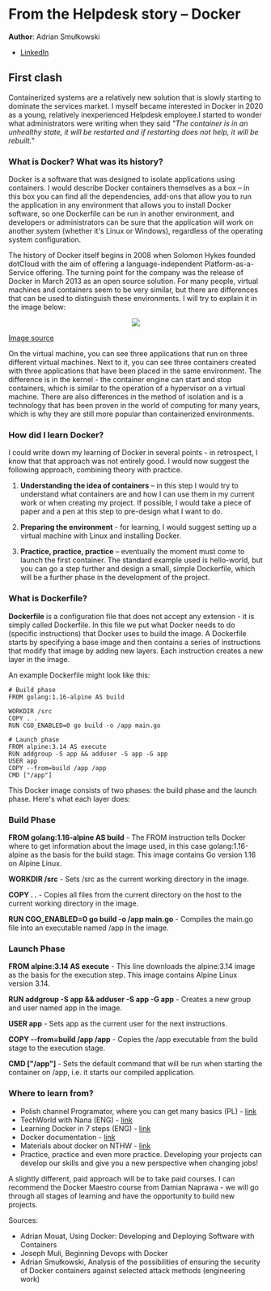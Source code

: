 # From the Helpdesk story – Docker

**Author**: Adrian Smułkowski

- [LinkedIn](https://www.linkedin.com/in/adrian-smu%C5%82kowski/)

## First clash

Containerized systems are a relatively new solution that is slowly starting to dominate the services market. I myself became interested in Docker in 2020 as a young, relatively inexperienced Helpdesk employee.I started to wonder what administrators were writing when they said *"The container is in an unhealthy state, it will be restarted and if restarting does not help, it will be rebuilt."*

### What is Docker? What was its history?

Docker is a software that was designed to isolate applications using containers. I would describe Docker containers themselves as a box – in this box you can find all the dependencies, add-ons that allow you to run the application in any environment that allows you to install Docker software, so one Dockerfile can be run in another environment, and developers or administrators can be sure that the application will work on another system (whether it's Linux or Windows), regardless of the operating system configuration.

The history of Docker itself begins in 2008 when Solomon Hykes founded dotCloud with the aim of offering a language-independent Platform-as-a-Service offering. The turning point for the company was the release of Docker in March 2013 as an open source solution. For many people, virtual machines and containers seem to be very similar, but there are differences that can be used to distinguish these environments. I will try to explain it in the image below:

<p align="center">
  <img src="https://raw.githubusercontent.com/notthehiddenwiki/NTHW/nthw/.github/notes/helpdesk_stories/hs_1.png">
</p>

[Image source](https://www.atlassian.com/microservices/cloud-computing/containers-vs-vms)

On the virtual machine, you can see three applications that run on three different virtual machines. Next to it, you can see three containers created with three applications that have been placed in the same environment. The difference is in the kernel - the container engine can start and stop containers, which is similar to the operation of a hypervisor on a virtual machine. There are also differences in the method of isolation and is a technology that has been proven in the world of computing for many years, which is why they are still more popular than containerized environments.

### How did I learn Docker?

I could write down my learning of Docker in several points - in retrospect, I know that that approach was not entirely good. I would now suggest the following approach, combining theory with practice.

1. **Understanding the idea of ​​containers** – in this step I would try to understand what containers are and how I can use them in my current work or when creating my project. If possible, I would take a piece of paper and a pen at this step to pre-design what I want to do.

2. **Preparing the environment** - for learning, I would suggest setting up a virtual machine with Linux and installing Docker.

3. **Practice, practice, practice** – eventually the moment must come to launch the first container. The standard example used is hello-world, but you can go a step further and design a small, simple Dockerfile, which will be a further phase in the development of the project.

### What is Dockerfile?

**Dockerfile** is a configuration file that does not accept any extension - it is simply called Dockerfile. In this file we put what Docker needs to do (specific instructions) that Docker uses to build the image. A Dockerfile starts by specifying a base image and then contains a series of instructions that modify that image by adding new layers. Each instruction creates a new layer in the image.

An example Dockerfile might look like this:

```
# Build phase
FROM golang:1.16-alpine AS build

WORKDIR /src
COPY . .
RUN CGO_ENABLED=0 go build -o /app main.go

# Launch phase
FROM alpine:3.14 AS execute
RUN addgroup -S app && adduser -S app -G app
USER app
COPY --from=build /app /app
CMD ["/app"]
```

This Docker image consists of two phases: the build phase and the launch phase. Here's what each layer does:

### Build Phase

**FROM golang:1.16-alpine AS build** - The FROM instruction tells Docker where to get information about the image used, in this case golang:1.16-alpine as the basis for the build stage. This image contains Go version 1.16 on Alpine Linux.

**WORKDIR /src** - Sets /src as the current working directory in the image.

**COPY . .** - Copies all files from the current directory on the host to the current working directory in the image.

**RUN CGO_ENABLED=0 go build -o /app main.go** - Compiles the main.go file into an executable named /app in the image.

### Launch Phase

**FROM alpine:3.14 AS execute** - This line downloads the alpine:3.14 image as the basis for the execution step. This image contains Alpine Linux version 3.14.

**RUN addgroup -S app && adduser -S app -G app** - Creates a new group and user named app in the image.

**USER app** - Sets app as the current user for the next instructions.

**COPY --from=build /app /app** - Copies the /app executable from the build stage to the execution stage.

**CMD ["/app"]** - Sets the default command that will be run when starting the container on /app, i.e. it starts our compiled application.

### Where to learn from?

* Polish channel Programator, where you can get many basics (PL) - [link](https://www.youtube.com/watch?v=wFcAa28kjVQ&list=PLkcy-k498-V5AmftzfqinpMF2LFqSHK5n)
* TechWorld with Nana (ENG) - [link](https://www.youtube.com/watch?v=3c-iBn73dDE)
* Learning Docker in 7 steps (ENG) - [link](https://www.youtube.com/watch?v=gAkwW2tuIqE)
* Docker documentation - [link](https://docs.docker.com/)
* Materials about docker on NTHW - [link](https://github.com/notthehiddenwiki/NTHW/tree/nthw/DevSecOps/Docker)
* Practice, practice and even more practice. Developing your projects can develop our skills and give you a new perspective when changing jobs!


A slightly different, paid approach will be to take paid courses. I can recommend the Docker Maestro course from Damian Naprawa - we will go through all stages of learning and have the opportunity to build new projects.

Sources:
* Adrian Mouat, Using Docker: Developing and Deploying Software with Containers
* Joseph Muli, Beginning Devops with Docker 
* Adrian Smułkowski, Analysis of the possibilities of ensuring the security of Docker containers against selected attack methods (engineering work)